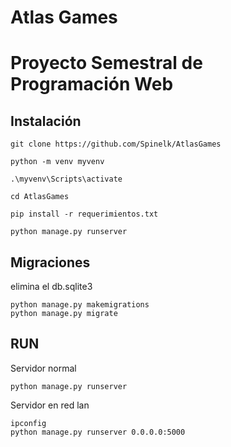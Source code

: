 # Atlas Games
# Proyecto Semestral de Programación Web

## Instalación
```
git clone https://github.com/Spinelk/AtlasGames

python -m venv myvenv

.\myvenv\Scripts\activate

cd AtlasGames

pip install -r requerimientos.txt

python manage.py runserver

```

## Migraciones
elimina el db.sqlite3
```
python manage.py makemigrations
python manage.py migrate
```

## RUN
Servidor normal
```
python manage.py runserver
```


Servidor en red lan
```
ipconfig
python manage.py runserver 0.0.0.0:5000
```